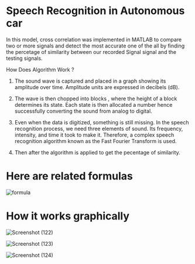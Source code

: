# Speech Recognition in Autonomous car 

In this model, cross correlation was implemented in MATLAB to compare two or more signals and detect the most accurate one of the all by finding the percetage of similarity between our recorded Signal signal and the testing signals.

How Does Algorithm Work ?

1. The sound wave is captured and placed in a graph showing its amplitude over time. Amplitude units are expressed in decibels (dB).

2. The wave is then chopped into blocks , where the height of a block determines its state. Each state is then allocated a number hence successfully converting the sound from analog to digital.

3. Even when the data is digitized, something is still missing. In the speech recognition process, we need three elements of sound. Its frequency, intensity, and time it took to make it. Therefore, a complex speech recognition algorithm known as the Fast Fourier Transform is used.

4. Then after the algorithm is applied to get the pecentage of similarity.

# Here are related formulas
![formula](https://user-images.githubusercontent.com/120084118/206406357-80890fa1-9ab2-4c8f-b0c5-3e8e2ef76de2.png)

# How it works graphically

![Screenshot (122)](https://user-images.githubusercontent.com/120084118/206407265-e5501b71-fc10-4ce7-9829-9d588d43cbcf.png)

![Screenshot (123)](https://user-images.githubusercontent.com/120084118/206407339-0020edb8-9039-41ac-86bc-18f8f4cf32f2.png)

![Screenshot (124)](https://user-images.githubusercontent.com/120084118/206407405-524ba4bb-087e-45d7-a169-18576aaf455b.png)
